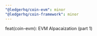 ```yaml
---
"@ledgerhq/coin-evm": minor
"@ledgerhq/coin-framework": minor
---
```


feat(coin-evm): EVM Alpacaization (part 1)
